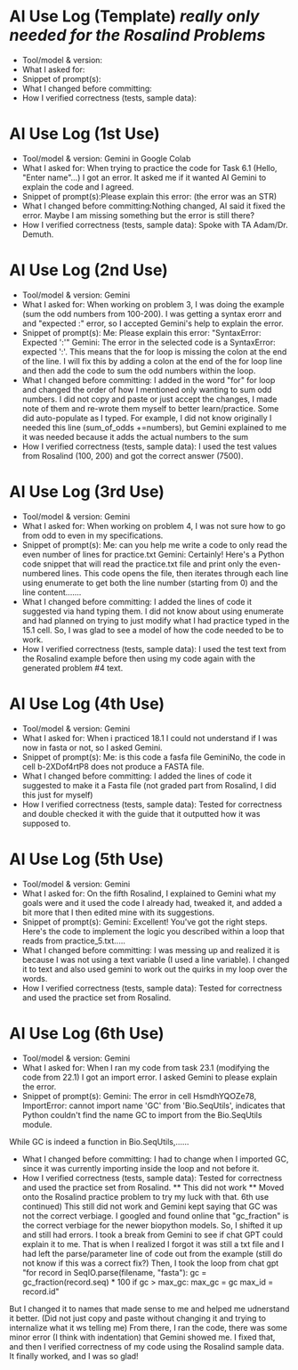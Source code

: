 # AI Use Log (Template) *really only needed for the Rosalind Problems*
- Tool/model & version:
- What I asked for:
- Snippet of prompt(s):
- What I changed before committing:
- How I verified correctness (tests, sample data):
# AI Use Log (1st Use)
- Tool/model & version: Gemini in Google Colab
- What I asked for: When trying to practice the code for Task 6.1 (Hello, "Enter name"...) I got an error. It asked me if it wanted AI Gemini to
  explain the code and I agreed.
- Snippet of prompt(s):Please explain this error: (the error was an STR)
- What I changed before committing:Nothing changed, AI said it fixed the error. Maybe I am missing something but the error is still there?
- How I verified correctness (tests, sample data): Spoke with TA Adam/Dr. Demuth.
# AI Use Log (2nd Use) 
- Tool/model & version: Gemini
- What I asked for: When working on problem 3, I was doing the example (sum the odd numbers from 100-200). I was getting a syntax erorr and and "expected :" error, so I accepted Gemini's help to explain the error. 
- Snippet of prompt(s):
  Me: Please explain this error: "SyntaxError: Expected ':'"
  Gemini: The error in the selected code is a SyntaxError: expected ':'. This means that the for loop is missing the colon at the end of the line. I will fix this by adding a colon at the end of the for loop line and then add the code to sum the odd numbers within the loop.
- What I changed before committing: I added in the word "for" for loop and changed the order of how I mentioned only wanting to sum odd numbers. I did not copy and paste or just accept the changes, I made note of them and re-wrote them myself to better learn/practice. Some did auto-populate as I typed. For example, I did not know originally I needed this line (sum_of_odds +=numbers), but Gemini explained to me it was needed because it adds the actual numbers to the sum
- How I verified correctness (tests, sample data): I used the test values from Rosalind (100, 200) and got the correct answer (7500).
# AI Use Log (3rd Use) 
- Tool/model & version: Gemini
- What I asked for: When working on problem 4, I was not sure how to go from odd to even in my specifications. 
- Snippet of prompt(s):
  Me: can you help me write a code to only read the even number of lines for practice.txt
  Gemini: Certainly! Here's a Python code snippet that will read the practice.txt file and print only the even-numbered lines.
This code opens the file, then iterates through each line using enumerate to get both the line number (starting from 0) and the line content.......
- What I changed before committing: I added the lines of code it suggested via hand typing them. I did not know about using enumerate and had planned on trying to just modify what I had practice typed in the 15.1 cell. So, I was glad to see a model of how the code needed to be to work. 
- How I verified correctness (tests, sample data): I used the test text from the Rosalind example before then using my code again with the generated problem #4 text. 
# AI Use Log (4th Use) 
- Tool/model & version: Gemini
- What I asked for: When i practiced 18.1 I could not understand if I was now in fasta or not, so I asked Gemini.
- Snippet of prompt(s):
  Me: is this code a fasfa file
  GeminiNo, the code in cell b-2XDof4rtP8 does not produce a FASTA file.
- What I changed before committing: I added the lines of code it suggested to make it a Fasta file (not graded part from Rosalind, I did this just for myself)
- How I verified correctness (tests, sample data): Tested for correctness and double checked it with the guide that it outputted how it was supposed to.
# AI Use Log (5th Use) 
- Tool/model & version: Gemini
- What I asked for: On the fifth Rosalind, I explained to Gemini what my goals were and it used the code I already had, tweaked it, and added a bit more that I then edited mine with its suggestions. 
- Snippet of prompt(s):
  Gemini: Excellent! You've got the right steps. Here's the code to implement the logic you described within a loop that reads from practice_5.txt.....
- What I changed before committing: I was messing up and realized it is because I was not using a text variable (I used a line variable). I changed it to text and also used gemini to work out the quirks in my loop over the words. 
- How I verified correctness (tests, sample data): Tested for correctness and used the practice set from Rosalind. 
# AI Use Log (6th Use) 
- Tool/model & version: Gemini
- What I asked for: When I ran my code from task 23.1 (modifying the code from 22.1) I got an import error. I asked Gemini to please explain the error. 
- Snippet of prompt(s):
  Gemini: The error in cell HsmdhYQOZe78, ImportError: cannot import name 'GC' from 'Bio.SeqUtils', indicates that Python couldn't find the name GC to import from the Bio.SeqUtils module.

While GC is indeed a function in Bio.SeqUtils,......

- What I changed before committing: I had to change when I imported GC, since it was currently importing inside the loop and not before it.  
- How I verified correctness (tests, sample data): Tested for correctness and used the practice set from Rosalind.
** This did not work ** Moved onto the Rosalind practice problem to try my luck with that. 
  6th use continued)
This still did not work and Gemini kept saying that GC was not the correct verbiage. I googled and found online that "gc_fraction" is the correct verbiage for the newer biopython models. So, I shifted it up and still had errors. I took a break from Gemini to see if chat GPT could explain it to me. That is when I realized I forgot it was still a txt file and I had left the parse/parameter line of code out from the example (still do not know if this was a correct fix?)
Then, I took the loop from chat gpt 
"for record in SeqIO.parse(filename, "fasta"):
        gc = gc_fraction(record.seq) * 100
        if gc > max_gc:
            max_gc = gc
            max_id = record.id" 

But I changed it to names that made sense to me and helped me udnerstand it better. (Did not just copy and paste without changing it and trying to internalize what it ws telling me) 
From there, I ran the code, there was some minor error (I think with indentation) that Gemini showed me. I fixed that, and then I verified correctness of my code using the Rosalind sample data. It finally worked, and I was so glad! 
